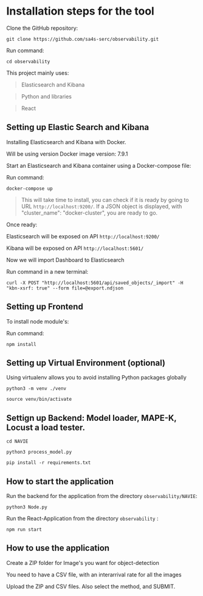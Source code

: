 # Installation steps for the tool

Clone the GitHub repository:

```
git clone https://github.com/sa4s-serc/observability.git
```

Run command:
```
cd observability
```

This project mainly uses:
> Elasticsearch and Kibana

> Python and libraries

>  React

## Setting up Elastic Search and Kibana 

Installing Elasticsearch and Kibana with Docker.

Will be using version Docker image version: 7.9.1

Start an Elasticsearch and Kibana container using a Docker-compose file:

Run command:

```
docker-compose up
```

> This will take time to install, you can check if it is ready by going to URL `http://localhost:9200/`.
> If a JSON object is displayed, with "cluster_name": "docker-cluster", you are ready to go.

Once ready:

Elasticsearch will be exposed on API `http://localhost:9200/`

Kibana will be exposed on API `http://localhost:5601/`

Now we will import Dashboard to Elasticsearch 

Run command in a new terminal:

```
curl -X POST "http://localhost:5601/api/saved_objects/_import" -H "kbn-xsrf: true" --form file=@export.ndjson
```

## Setting up Frontend

To install node module's:

Run command:

```
npm install
```

## Setting up Virtual Environment (optional)

Using virtualenv allows you to avoid installing Python packages globally

```
python3 -m venv ./venv

source venv/bin/activate
```
 
## Settign up Backend: Model loader, MAPE-K, Locust a load tester.

```
cd NAVIE

python3 process_model.py

pip install -r requirements.txt
```

## How to start the application

Run the backend for the application from the directory `observability/NAVIE`:

```
python3 Node.py
```

Run the React-Application from the directory `observability` :

```
npm run start
```


## How to use the application

Create a ZIP folder for Image's you want for object-detection

You need to have a CSV file, with an interarrival rate for all the images

Upload the ZIP and CSV files. Also select the method, and SUBMIT.



